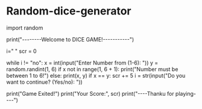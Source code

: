 # Random-dice-generator
import random

print("--------Welcome to DICE GAME!-----------")

i=" "
scr = 0

while i != "no":
    x = int(input("Enter Number from (1-6): "))
    y = random.randint(1, 6)
    if x not in range(1, 6 + 1):
        print("Number must be between 1 to 6!")
    else:
        print(x, y)
        if x == y:
            scr += 5
    i = str(input("Do you want to continue? (Yes/no): "))

print("Game Exited!")
print("Your Score:", scr)
print("----Thanku for playing----")
